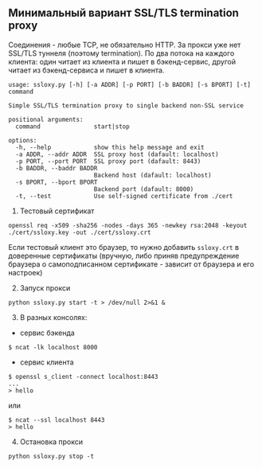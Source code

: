 ## Минимальный вариант SSL/TLS termination proxy

Соединения - любые TCP, не обязательно HTTP. За прокси уже нет SSL/TLS туннеля (поэтому termination). По два потока на каждого клиента: один читает из клиента и пишет в бэкенд-сервис, другой читает из бэкенд-сервиса и пишет в клиента.

```
usage: ssloxy.py [-h] [-a ADDR] [-p PORT] [-b BADDR] [-s BPORT] [-t] command

Simple SSL/TLS termination proxy to single backend non-SSL service

positional arguments:
  command               start|stop

options:
  -h, --help            show this help message and exit
  -a ADDR, --addr ADDR  SSL proxy host (dafault: localhost)
  -p PORT, --port PORT  SSL proxy port (dafault: 8443)
  -b BADDR, --baddr BADDR
                        Backend host (dafault: localhost)
  -s BPORT, --bport BPORT
                        Backend port (dafault: 8000)
  -t, --test            Use self-signed certificate from ./cert
```

1. Тестовый сертификат
```
openssl req -x509 -sha256 -nodes -days 365 -newkey rsa:2048 -keyout ./cert/ssloxy.key -out ./cert/ssloxy.crt
```
Если тестовый клиент это браузер, то нужно добавить `ssloxy.crt` в доверенные сертификаты (вручную, либо приняв предупреждение браузера о самоподписанном сертификате - зависит от браузера и его настроек)

2. Запуск прокси
```
python ssloxy.py start -t > /dev/null 2>&1 &
```

3. В разных консолях:
- сервис бэкенда
```
$ ncat -lk localhost 8000
```
- сервис клиента
```
$ openssl s_client -connect localhost:8443
...
> hello
```
или 
```
$ ncat --ssl localhost 8443
> hello
```
4. Остановка прокси
```
python ssloxy.py stop -t
```
